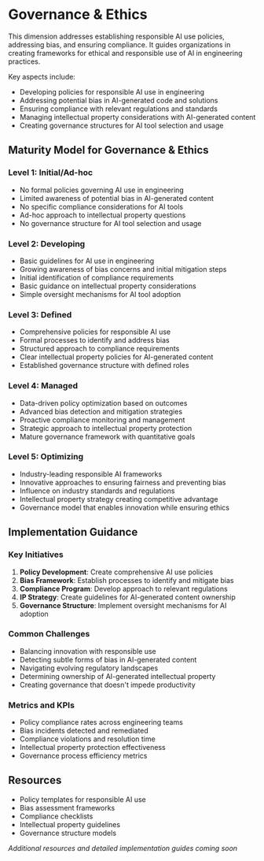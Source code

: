 # Governance & Ethics

This dimension addresses establishing responsible AI use policies, addressing bias, and ensuring compliance. It guides organizations in creating frameworks for ethical and responsible use of AI in engineering practices.

Key aspects include:
- Developing policies for responsible AI use in engineering
- Addressing potential bias in AI-generated code and solutions
- Ensuring compliance with relevant regulations and standards
- Managing intellectual property considerations with AI-generated content
- Creating governance structures for AI tool selection and usage

## Maturity Model for Governance & Ethics

### Level 1: Initial/Ad-hoc
- No formal policies governing AI use in engineering
- Limited awareness of potential bias in AI-generated content
- No specific compliance considerations for AI tools
- Ad-hoc approach to intellectual property questions
- No governance structure for AI tool selection and usage

### Level 2: Developing
- Basic guidelines for AI use in engineering
- Growing awareness of bias concerns and initial mitigation steps
- Initial identification of compliance requirements
- Basic guidance on intellectual property considerations
- Simple oversight mechanisms for AI tool adoption

### Level 3: Defined
- Comprehensive policies for responsible AI use
- Formal processes to identify and address bias
- Structured approach to compliance requirements
- Clear intellectual property policies for AI-generated content
- Established governance structure with defined roles

### Level 4: Managed
- Data-driven policy optimization based on outcomes
- Advanced bias detection and mitigation strategies
- Proactive compliance monitoring and management
- Strategic approach to intellectual property protection
- Mature governance framework with quantitative goals

### Level 5: Optimizing
- Industry-leading responsible AI frameworks
- Innovative approaches to ensuring fairness and preventing bias
- Influence on industry standards and regulations
- Intellectual property strategy creating competitive advantage
- Governance model that enables innovation while ensuring ethics

## Implementation Guidance

### Key Initiatives
1. **Policy Development**: Create comprehensive AI use policies
2. **Bias Framework**: Establish processes to identify and mitigate bias
3. **Compliance Program**: Develop approach to relevant regulations
4. **IP Strategy**: Create guidelines for AI-generated content ownership
5. **Governance Structure**: Implement oversight mechanisms for AI adoption

### Common Challenges
- Balancing innovation with responsible use
- Detecting subtle forms of bias in AI-generated content
- Navigating evolving regulatory landscapes
- Determining ownership of AI-generated intellectual property
- Creating governance that doesn't impede productivity

### Metrics and KPIs
- Policy compliance rates across engineering teams
- Bias incidents detected and remediated
- Compliance violations and resolution time
- Intellectual property protection effectiveness
- Governance process efficiency metrics

## Resources
- Policy templates for responsible AI use
- Bias assessment frameworks
- Compliance checklists
- Intellectual property guidelines
- Governance structure models

*Additional resources and detailed implementation guides coming soon*
